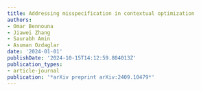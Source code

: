 ```yaml
---
title: Addressing misspecification in contextual optimization
authors:
- Omar Bennouna
- Jiawei Zhang
- Saurabh Amin
- Asuman Ozdaglar
date: '2024-01-01'
publishDate: '2024-10-15T14:12:59.804013Z'
publication_types:
- article-journal
publication: '*arXiv preprint arXiv:2409.10479*'
---
```

